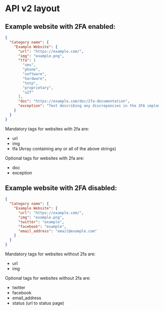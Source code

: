 # API v2 layout

## Example website with 2FA enabled:
```JSON
{
  "Category name": {
    "Example Website": {
      "url": "https://example.com/",
      "img": "example.png",
      "tfa": [
        "sms",
        "phone",
        "software",
        "hardware",
        "totp",
        "proprietary",
        "u2f"
      ],
      "doc": "https://example.com/doc/2fa-documentation",
      "exception": "Text describing any discrepancies in the 2FA implementation."
    }
  }
}
```
Mandatory tags for websites with 2fa are:
- url
- img
- tfa (Array containing any or all of the above strings)

Optional tags for websites with 2fa are:
- doc
- exception


## Example website with 2FA disabled:
```JSON
{
  "Category name": {
    "Example Website": {
      "url": "https://example.com/",
      "img": "example.png",
      "twitter": "example",
      "facebook": "example",
      "email_address": "email@example.com"
    }  
  }
}
```
Mandatory tags for websites without 2fa are:
- url
- img

Optional tags for websites without 2fa are:
- twitter
- facebook
- email_address
- status (url to status page)
